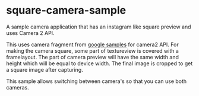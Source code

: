 # square-camera-sample
A sample camera application that has an instagram like square preview and uses Camera 2 API.

This uses camera fragment from [google samples](https://github.com/googlesamples/android-Camera2Basic) for camera2 API.
For making the camera square, some part of textureview is covered with a framelayout. The part of camera preview will have the same width and height which will be equal to device width. The final image is cropped to get a square image after capturing. 

This sample allows switching between camera's so that you can use both cameras.

